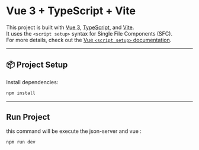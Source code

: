 # Vue 3 + TypeScript + Vite

This project is built with [Vue 3](https://vuejs.org/), [TypeScript](https://www.typescriptlang.org/), and [Vite](https://vitejs.dev/).  
It uses the `<script setup>` syntax for Single File Components (SFC).  
For more details, check out the [Vue `<script setup>` documentation](https://vuejs.org/api/sfc-script-setup.html).

---

## 📦 Project Setup

Install dependencies:

```bash
npm install
```

---
## Run Project
this command will be execute the json-server and vue :
```bash
npm run dev
```
